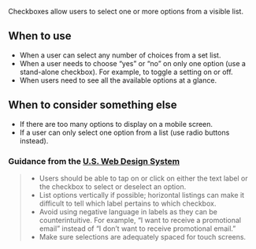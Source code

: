 Checkboxes allow users to select one or more options from a visible list.

## When to use
- When a user can select any number of choices from a set list.
- When a user needs to choose “yes” or “no” on only one option (use a stand-alone checkbox). For example, to toggle a setting on or off.
- When users need to see all the available options at a glance.

## When to consider something else
- If there are too many options to display on a mobile screen.
- If a user can only select one option from a list (use radio buttons instead).

### Guidance from the [U.S. Web Design System](https://designsystem.digital.gov/components/form-controls/#checkboxes)
> - Users should be able to tap on or click on either the text label or the checkbox to select or deselect an option.
> - List options vertically if possible; horizontal listings can make it difficult to tell which label pertains to which checkbox.
> - Avoid using negative language in labels as they can be counterintuitive. For example, “I want to receive a promotional email” instead of “I don’t want to receive promotional email.”
> - Make sure selections are adequately spaced for touch screens.

